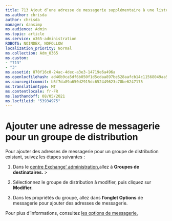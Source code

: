 ```yaml
---
title: 713 Ajout d’une adresse de messagerie supplémentaire à une liste de distribution
ms.author: chrisda
author: chrisda
manager: dansimp
ms.audience: Admin
ms.topic: article
ms.service: o365-administration
ROBOTS: NOINDEX, NOFOLLOW
localization_priority: Normal
ms.collection: Adm_O365
ms.custom:
- "713"
- "3"
ms.assetid: 870f16c0-24ac-4dec-a3e3-14719e6a496a
ms.openlocfilehash: ad46b9ca5df6b050f1d5cdaa897be528aafcb14c11568049aa512c4f65645392
ms.sourcegitcommit: b5f7da89a650d2915dc652449623c78be6247175
ms.translationtype: MT
ms.contentlocale: fr-FR
ms.lasthandoff: 08/05/2021
ms.locfileid: "53934975"
---
```

# <a name="add-an-email-address-for-a-distribution-group"></a>Ajouter une adresse de messagerie pour un groupe de distribution

Pour ajouter des adresses de messagerie pour un groupe de distribution existant, suivez les étapes suivantes :

1. Dans le [centre Exchange' administration,](https://outlook.office365.com/ecp/)allez à **Groupes de destinataires.** \> 

2. Sélectionnez le groupe de distribution à modifier, puis cliquez sur **Modifier.**

3. Dans les propriétés du groupe, allez dans **l’onglet Options** de messagerie pour ajouter des adresses de messagerie. 

Pour plus d’informations, consultez [les options de messagerie.](https://technet.microsoft.com/library/bb124513.aspx#emailoptions)
